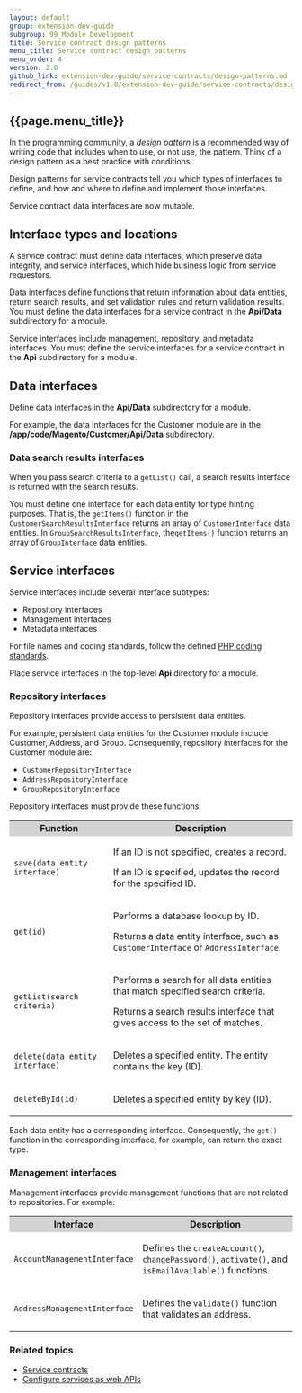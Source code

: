 ```yaml
---
layout: default
group: extension-dev-guide
subgroup: 99_Module Development
title: Service contract design patterns
menu_title: Service contract design patterns
menu_order: 4
version: 2.0
github_link: extension-dev-guide/service-contracts/design-patterns.md
redirect_from: /guides/v1.0/extension-dev-guide/service-contracts/design-patterns.html
---
```

## {{page.menu_title}}

<p>In the programming community, a <i>design pattern</i> is a recommended way of writing code that includes when to use, or not use, the pattern. Think of a design pattern as a best practice with conditions.</p>
<p>Design patterns for service contracts tell you which types of interfaces to define, and how and where to define and implement those  interfaces.</p>

<div class="bs-callout bs-callout-info" id="info">
         <p>Service contract data interfaces are now mutable.</p>
</div>

<h2 id="top-level-msc">Interface types and locations</h2>
<p>A service contract must define data interfaces, which preserve data integrity, and service interfaces, which hide business logic from service requestors.</p>
<p>Data interfaces define functions that return information about data entities, return search results, and set validation rules and return validation results. You must define the data interfaces for a service contract in the <b>Api/Data</b> subdirectory for a module.</p>
<p>
   Service interfaces include management, repository, and metadata interfaces.
   You must define the service interfaces for a service contract in the <b>Api</b> subdirectory for a module.<!--  You can substitute another implementation in this directory. -->
</p>
<!--
   <p>For example, the interfaces in the <b>Magento\Customer\Api</b> namespace define agreements, or a contract, between clients and implementations of services for the Magento Customer module.
                  </p>
    -->
<h2 id="data-interfaces">Data interfaces</h2>
<p>Define data interfaces in the <b>Api/Data</b> subdirectory for a module.</p>
<p>For example, the data interfaces for the Customer module are in the <b>/app/code/Magento/Customer/Api/Data</b> subdirectory.</p>

<h3 id="search-results-interfaces">Data search results interfaces</h3>
<p>When you pass search criteria to a <code>getList()</code> call, a search results interface is returned with the search results.</p>
<p>You must define one interface for each data entity for type hinting purposes. That is, the <code>getItems()</code> function in the
   <code>CustomerSearchResultsInterface</code> returns an array of <code>CustomerInterface</code> data entities.
   In <code>GroupSearchResultsInterface</code>, the<code>getItems()</code> function returns an array of <code>GroupInterface</code> data entities.
</p>

<h2 id="service-interfaces">Service interfaces</h2>
<p>Service interfaces include several interface subtypes:</p>
<ul>
   <li>Repository interfaces</li>
   <li>Management interfaces</li>
   <li>Metadata interfaces</li>
</ul>
<p>For file names and coding standards, follow the defined <a href="{{page.baseurl}}coding-standards/code-standard-php.html">PHP coding standards</a>.</p>
<p>Place service interfaces in the top-level <b>Api</b> directory for a module.</p>
<h3 id="repository-interfaces">Repository interfaces</h3>
<p>Repository interfaces provide access to persistent data entities.</p>
<p>For example, persistent data entities for the Customer module include Customer, Address, and Group. Consequently, repository interfaces for the Customer module are:</p>
<ul>
   <li><code>CustomerRepositoryInterface</code></li>
   <li><code>AddressRepositoryInterface</code></li>
   <li><code>GroupRepositoryInterface</code></li>
</ul>
<p>Repository interfaces must provide these functions:</p>
<table style="width:100%">
   <tr bgcolor="lightgray">
      <th>Function</th>
      <th>Description</th>
   </tr>
   <tr>
      <td>
         <p><code>save(data entity interface)</code></p>
      </td>
      <td>
         <p>If an ID is not specified, creates a record.</p>
         <p>If an ID is specified, updates the record for the specified ID.</p>
      </td>
   </tr>
   <tr>
      <td>
         <p><code>get(id)</code></p>
      </td>
      <td>
         <p>Performs a database lookup by ID.</p>
         <p>Returns a data entity interface, such as <code>CustomerInterface</code> or <code>AddressInterface</code>.</p>
      </td>
   </tr>
   <tr>
      <td>
         <p><code>getList(search criteria)</code></p>
      </td>
      <td>
         <p>Performs a search for all data entities that match specified search criteria.</p>
         <p>Returns a search results interface that gives access to the set of matches.</p>
      </td>
   </tr>
   <tr>
      <td>
         <p><code>delete(data entity interface)</code></p>
      </td>
      <td>
         <p>Deletes a specified entity. The entity contains the key (ID).</p>
      </td>
   </tr>
   <tr>
      <td>
         <p><code>deleteById(id)</code></p>
      </td>
      <td>
         <p>Deletes a specified entity by key (ID).</p>
      </td>
   </tr>
</table>
<p>Each data entity has a corresponding interface. Consequently, the <code>get()</code> function in the corresponding interface, for example, can return the exact type.</p>
<h3 id="management-interfaces">Management interfaces</h3>
<p>Management interfaces provide management functions that are not related to repositories. For example:</p>
<table style="width:100%">
   <tr bgcolor="lightgray">
      <th>Interface</th>
      <th>Description</th>
   </tr>
   <tr>
      <td>
         <p><code>AccountManagementInterface</code></p>
      </td>
      <td>
         <p>Defines the <code>createAccount()</code>, <code>changePassword()</code>, <code>activate()</code>, and <code>isEmailAvailable()</code> functions.</p>
      </td>
   </tr>
   <tr>
      <td>
         <p><code>AddressManagementInterface</code></p>
      </td>
      <td>
         <p>Defines the <code>validate()</code> function that validates an address.</p>
      </td>
   </tr>
</table>
<h3 id="related-topics">Related topics</h3>
<ul>
   <li><a href="{{page.baseurl}}extension-dev-guide/service-contracts/service-contracts.html">Service contracts</a></li>
   <li><a href="{{page.baseurl}}extension-dev-guide/service-contracts/service-to-web-service.html">Configure services as web APIs</a>
   </li>
</ul>
